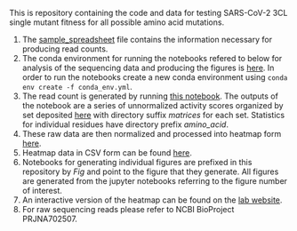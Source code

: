 This is repository containing the code and  data for testing SARS-CoV-2 3CL single mutant fitness for all possible amino acid mutations. 

1. The [sample_spreadsheet](https://github.com/ChavezResearchLab/3CL_protease_DMS/blob/main/sample_spreadsheet_RSA.csv) file contains the information necessary for producing read counts.  
2. The conda environment for running the notebooks refered to below for analysis of the sequencing data and producing the figures is [here](https://github.com/ChavezResearchLab/3CL_protease_DMS/blob/main/conda_env.yml). In order to run the notebooks create a new conda environment using `conda env create -f conda_env.yml`.
3. The read count is generated by running [this notebook](https://github.com/ChavezResearchLab/3CL_protease_DMS/blob/main/Master_notebook_alignment_free_read_count.ipynb). The outputs of the notebook are a series of unnormalized activity scores organized by set deposited [here](https://github.com/ChavezResearchLab/3CL_protease_DMS/tree/main/Data) with directory suffix _matrices_ for each set. Statistics for individual residues have directory prefix _amino_acid_. 
4. These raw data are then normalized and processed into heatmap form [here](https://github.com/ChavezResearchLab/3CL_protease_DMS/blob/main/Fig2-Generate_heatmaps_with_glu_stop-codon_norm.ipynb). 
5. Heatmap data in CSV form can be found [here](https://github.com/ChavezResearchLab/3CL_protease_DMS/blob/main/CSVs/glu_gal_WT_stop_normalize.csv). 
6. Notebooks for generating individual figures are prefixed in this repository by _Fig_ and point to the figure that they generate. All figures are generated from the jupyter notebooks referring to the figure number of interest.
7. An interactive version of the heatmap can be found on the [lab website](https://chavezlab.com/).
8. For raw sequencing reads please refer to NCBI BioProject PRJNA702507.
